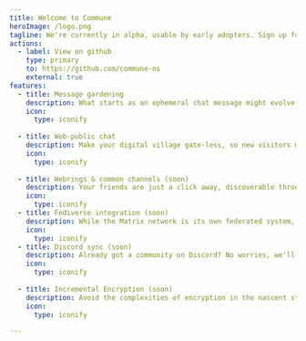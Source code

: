 ```yaml
---
title: Welcome to Commune
heroImage: /logo.png
tagline: We're currently in alpha, usable by early adopters. Sign up for your own space on app.commune.sh to try it!.
actions:
  - label: View on github
    type: primary
    to: https://github.com/commune-os
    external: true
features:
  - title: Message gardening
    description: What starts as an ephemeral chat message might evolve into an intricate thread with multiple incoming/outgoing connections. Commune facilitates this progression by making chat-view and board-view two different view modes of the one same channel.
    icon:
      type: iconify
    
  - title: Web-public chat
    description: Make your digital village gate-less, so new visitors may freely look around before making themselves known. Grant informative threads a proper place on the indexable web.
    icon:
      type: iconify
      
  - title: Webrings & common channels (soon)
    description: Your friends are just a click away, discoverable through Related Space lists. Better yet, closely aligned communities can carry common channels together, e.g. syndicating a single offtopic channel across multiple spaces.
    icon:
      type: iconify
  - title: Fediverse integration (soon)
    description: While the Matrix network is its own federated system, Commune also connects with the larger fediverse, i.e. Mastodon, Lemmy et.al. Log in with your fediverse account, verify links and more.
    icon:
      type: iconify
  - title: Discord sync (soon)
    description: Already got a community on Discord? No worries, we'll sync it up for you, and suddenly your Discord server will be fully backed up and web-readable via its Commune bridge.
    icon:
      type: iconify
  
  - title: Incremental Encryption (soon)
    description: Avoid the complexities of encryption in the nascent stages of community. Opt-in to the advanced security features of Matrix when the time is right.
    icon:
      type: iconify

---
```



